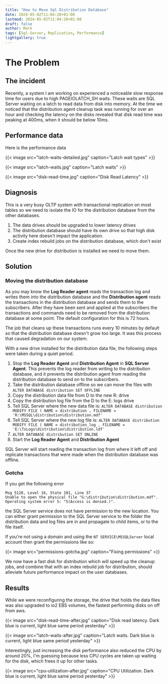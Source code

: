 ```yaml
---
title: "How to Move Sql Distribution Database"
date: 2024-05-02T11:04:28+01:00
lastmod: 2024-05-02T11:04:28+01:00
draft: false
author: Mark
tags: [Sql-Server, Replication, Performance]
lightgallery: true
---
```


# The Problem

## The incident

Recently, a system I am working on experienced a noticeable slow response time for users due to high PAGEIOLATCH_SH waits. These waits are SQL Server waiting on a latch to read data from disk into memory. At the time we noticed that the distribution agent cleanup task was running for over an hour and checking the latency on the disks revealed that disk read time was peaking at 400ms, when it should be below 10ms.

## Performance data

Here is the performance data

{{< image src="latch-waits-detailed.jpg" caption="Latch wait types" >}}

{{< image src="latch-waits.jpg" caption="Latch waits" >}}

{{< image src="disk-read-time.jpg" caption="Disk Read Latency" >}}

## Diagnosis

This is a very busy OLTP system with transactional replication on most tables so we need to isolate the IO for the distribution database from the other databases.

1. The data drives should be upgraded to lower latency drives
1. The distribution database should have its own drive so that high disk activity here doesn't impact the application. 
1. Create index rebuild jobs on the distribution database, which don't exist

Once the new drive for distribution is installed we need to move them.

## Solution

### Moving the distribution database

As you may know the **Log Reader agent** reads the transaction log and writes them into the distribution database and the **Distribution agent** reads the transactions in the distribution database and sends them to the subscribers. After they have been sent and applied at the subscribers the transactions and commands need to be removed from the distribution database at some point. The default configuration for this is 72 hours.

The job that cleans up these transactions runs every 10 minutes by default so that the distribution database doesn't grow too large. It was this process that caused degradation on our system.

With a new drive installed for the distribution data file, the following steps were taken during a quiet period.

1. Stop the **Log Reader Agent** and **Distribution Agent** in **SQL Server Agent**. This prevents the log reader from writing to the distribution database, and it prevents the distribution agent from reading the distribution database to send on to the subscribers.
1. Take the distribution database offline so we can move the files with `ALTER DATABASE distribution SET OFFLINE`
1. Copy the distribution data file from D to the new R: drive
1. Copy the distribution log file from the D to the E: logs drive
1. Tell SQL Server where the new data file is: `ALTER DATABASE distribution MODIFY FILE ( NAME = distribution , FILENAME = 'R:\MSSQL\distribution\distribution.mdf'`
1. Tell SQL Server where the new log  file is: `ALTER DATABASE distribution MODIFY FILE ( NAME = distribution_log , FILENAME = 'E:\TxLogs\distribution\distribution.ldf'`
1. `ALTER DATABASE distribution SET ONLINE`
1. Start the  **Log Reader Agent** and **Distribution Agent**

SQL Server will start reading the transaction log from where it left off and replicate transactions that were made when the distribution database was offline.

### Gotcha

If you get the following error

```
Msg 5120, Level 16, State 101, Line 37
Unable to open the physical file "G:\distribution\distribution.mdf". 
Operating system error 5: "5(Access is denied.)".
```

 the SQL Server service does not have permission to the new location. You can either grant permission to the SQL Server service to the folder the distribution data and log files are in and propagate to child items, or to the file itself.

If you're not using a domain and using the `NT SERVICE\MSSQLServer` local account then grant the permissions like so:

{{< image src="permissions-gotcha.jpg" caption="Fixing permissions" >}}

We now have a fast disk for distribution which will speed up the cleanup jobs, and combine that with an index rebuild job for distribution, should alleviate future performance impact on the user databases.

## Results

While we were reconfiguring the storage, the drive that holds the data files was also upgraded to io2 EBS volumes, the fastest performing disks on off from aws.

{{< image src="disk-read-time-after.jpg" caption="Disk read latency. Dark blue is current, light blue same period yesterday" >}}

{{< image src="latch-waits-after.jpg" caption="Latch waits. Dark blue is current, light blue same period yesterday" >}}

Interestingly, just increasing the disk performance also reduced the CPU by around 20%, I'm guessing because less CPU cycles are taken up waiting for the disk, which frees it up for other tasks.

{{< image src="cpu-utilization-after.jpg" caption="CPU Utilization. Dark blue is current, light blue same period yesterday" >}}